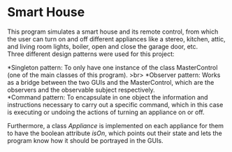 # Smart House
This program simulates a smart house and its remote control, from which the user can turn on and off different appliances like a stereo, kitchen, attic, and living room lights, boiler, open and close the garage door, etc.<br>
Three different design patterns were used for this project:<br>

*Singleton pattern: To only have one instance of the class MasterControl (one of the main classes of this program). >br>
*Observer pattern: Works as a bridge between the two GUIs and the MasterControl, which are the observers and the observable subject respectively.<br>
*Command pattern: To encapsulate in one object the information and instructions necessary to carry out a specific command, which in this case is executing or undoing the actions of turning an appliance on or off.<br>

Furthermore, a class _Appliance_ is implemented on each appliance for them to have the boolean attribute _isOn_, which points out their state and lets the program know how it should be portrayed in the GUIs.
